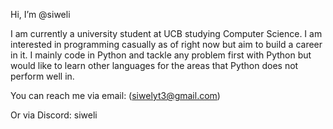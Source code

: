 Hi, I’m @siweli

I am currently a university student at UCB studying Computer Science. I am interested in programming casually as of right now but aim to build a career in it.
I mainly code in Python and tackle any problem first with Python but would like to learn other languages for the areas that Python does not perform well in.

You can reach me via email: (siwelyt3@gmail.com)

Or via Discord: siweli
